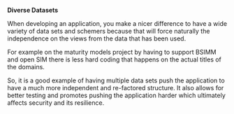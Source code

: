 **Diverse Datasets**

When developing an application, you make a nicer difference to have  a wide variety of data sets and schemers because that will force naturally the independence on the views from the data that has been used. 

For example on the maturity models project by having to support BSIMM and open SIM there is less hard coding that happens on the actual titles of the domains.

So, it is a good example of having multiple data sets push the application to have a much more independent and re-factored structure. It also allows for better testing and promotes pushing the application harder which ultimately affects security and its resilience.
